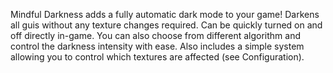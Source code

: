Mindful Darkness adds a fully automatic dark mode to your game! Darkens all guis without any texture changes required. Can be quickly turned on and off directly in-game. You can also choose from different algorithm and control the darkness intensity with ease. Also includes a simple system allowing you to control which textures are affected (see Configuration).